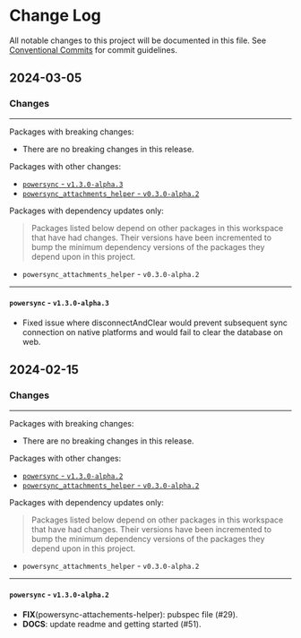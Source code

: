 # Change Log

All notable changes to this project will be documented in this file.
See [Conventional Commits](https://conventionalcommits.org) for commit guidelines.

## 2024-03-05

### Changes

---

Packages with breaking changes:

 - There are no breaking changes in this release.

Packages with other changes:

 - [`powersync` - `v1.3.0-alpha.3`](#powersync---v130-alpha3)
 - [`powersync_attachments_helper` - `v0.3.0-alpha.2`](#powersync_attachments_helper---v030-alpha2)

Packages with dependency updates only:

> Packages listed below depend on other packages in this workspace that have had changes. Their versions have been incremented to bump the minimum dependency versions of the packages they depend upon in this project.

 - `powersync_attachments_helper` - `v0.3.0-alpha.2`

---

#### `powersync` - `v1.3.0-alpha.3`

 - Fixed issue where disconnectAndClear would prevent subsequent sync connection on native platforms and would fail to clear the database on web.


## 2024-02-15

### Changes

---

Packages with breaking changes:

 - There are no breaking changes in this release.

Packages with other changes:

 - [`powersync` - `v1.3.0-alpha.2`](#powersync---v130-alpha2)
 - [`powersync_attachments_helper` - `v0.3.0-alpha.2`](#powersync_attachments_helper---v030-alpha2)

Packages with dependency updates only:

> Packages listed below depend on other packages in this workspace that have had changes. Their versions have been incremented to bump the minimum dependency versions of the packages they depend upon in this project.

 - `powersync_attachments_helper` - `v0.3.0-alpha.2`

---

#### `powersync` - `v1.3.0-alpha.2`

 - **FIX**(powersync-attachements-helper): pubspec file (#29).
 - **DOCS**: update readme and getting started (#51).

